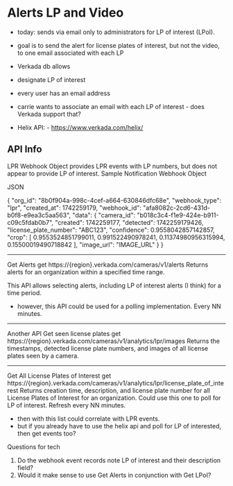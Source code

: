 # Alerts LP and Video 
- today: sends via email only to administrators for LP of interest (LPoI).

- goal is to send the alert for license plates of interest, but not the video, to one email associated with each LP
- Verkada db allows
- designate LP of interest
- every user has an email address
- carrie wants to associate an email with each LP of interest - does Verkada support that?

- Helix API: - https://www.verkada.com/helix/

API Info
---
LPR Webhook Object provides LPR events with LP numbers, but does not appear to provide LP of interest.
Sample Notification Webhook Object

JSON

{
  "org_id": "8b0f904a-998c-4cef-a664-630846dfc68e",
  "webhook_type": "lpr",
  "created_at": 1742259179,
  "webhook_id": "afa8082c-2cd6-431d-b0f8-e9ea3c5aa563",
  "data": {
    "camera_id": "b018c3c4-f1e9-424e-b911-c09c5fdab0b7",
    "created": 1742259177,
    "detected": 1742259179426,
    "license_plate_number": "ABC123",
    "confidence": 0.9558042857142857,
    "crop": [
      0.9553524851799011,
      0.991522490978241,
      0.11374980956315994,
      0.15500019490718842
    ],
    "image_url": "IMAGE_URL"
  }
}

---
Get Alerts
get https://{region}.verkada.com/cameras/v1/alerts
Returns alerts for an organization within a specified time range.

This API allows selecting alerts, including LP of interest alerts (I think) for a time period.
- however, this API could be used for a polling implementation. Every NN minutes.

---

Another API
Get seen license plates
get https://{region}.verkada.com/cameras/v1/analytics/lpr/images
Returns the timestamps, detected license plate numbers, and images of all license plates seen by a camera.

---

Get All License Plates of Interest
get https://{region}.verkada.com/cameras/v1/analytics/lpr/license_plate_of_interest
Returns creation time, description, and license plate number for all License Plates of Interest for an organization.
Could use this one to poll for LP of interest. Refresh every NN minutes.
- then with this list could correlate with LPR events.
- but if you already have to use the helix api and poll for LP of interested, then get events too?

Questions for tech
1. Do the webhook event records note LP of interest and their description field?
2. Would it make sense to use Get Alerts in conjunction with Get LPoI?